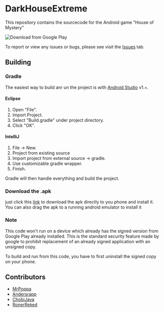 # DarkHouseExtreme

This repository contains the sourcecode for the Android game "House of Mystery"

![Download from Google Play](http://i.imgur.com/GpdN8hn.jpg?1)

To report or view any issues or bugs, please see visit the [Issues](https://github.com/ChobiJava/DarkHouseExtreme/issues) tab.

## Building
### Gradle
The easiest way to build anr un the project is with [Android Studio](https://developer.android.com/sdk/index.html) v1.+.
#### Eclipse
1. Open "File".
2. Import Project.
3. Select "Build.gradle" under project directory.
4. Click "OK".

#### IntelliJ
1. File -> New.
2. Project from existing source
3. Import project from external source -> gradle.
4. Use customizable gradle wrapper.
5. Finish.

Gradle will then handle everything and build the project.

### Download the .apk

just click this [link](http://s000.tinyupload.com/?file_id=63935124926547665095) to download the apk directly to you phone and install it. You can also drag the apk to a running android emulator to install it

### Note
This code won't run on a device which already has the signed version from Google Play already installed. 
This is the standard security feature made by google to prohibit replacement of an already signed application with
an unsigned copy.

To build and run from this code, you have to first uninstall the signed copy on your phone.

## Contributors

- [MrPoppa](https://github.com/MrPoppa)
- [Andersrapp](https://github.com/Andersrapp)
- [ChobiJava](https://github.com/ChobiJava)
- [RonerReked](https://github.com/RonerReked)
